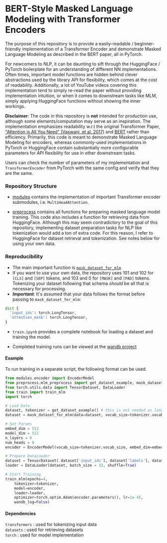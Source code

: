 # BERT-Style Masked Language Modeling with Transformer Encoders

The purpose of this repository is to provide a easily-readable / beginner-friendly implementation of a Transformer Encoder and demonstrate Masked Language Modeling as described in the BERT paper, all in PyTorch.

For newcomers to NLP, it can be daunting to sift through the HuggingFace / PyTorch boilerplate for an understanding of different NN implementations. Often times, important model functions are hidden behind clever abstractions used by the library API for flexibility, which comes at the cost of readability. Additionally, a lot of YouTube videos covering this implementation tend to simply re-read the paper without providing implementation intuition, or when it comes to downstream tasks like MLM, simply applying HuggingFace functions without showing the inner workings.

**Disclaimer**: The code in this repository is **not** intended for production use, although some elements/computation may serve as an inspiration. The implementation emphasizes readability w.r.t the original Transformer Paper, ["Attention is All You Need" (Vaswani, et al. 2017)](https://arxiv.org/abs/1706.03762) and [BERT](https://arxiv.org/abs/1810.04805) rather than efficiency. Primarily, this code is meant to demonstrate Masked Language Modeling for encoders, whereas commonly-used implementations in PyTorch or HuggingFace contain substantially more configurable parameters for API flexibility for use in other downstream tasks.

Users can check the number of parameters of my implementation and `TransformerEncoder` from PyTorch with the same config and verify that they are the same.



### Repository Structure

- [modules](https://github.com/rishub-tamirisa/language-model-impl/tree/main/modules) contains the implementation of important Transformer encoder submodules, i.e. `MultiHeadAttention`.

- [preprocess](https://github.com/rishub-tamirisa/language-model-impl/tree/main/preprocess) contains all functions for preparing masked language model training. This code also includes a function for retrieving data from HuggingFace. Although this may seem contradictory to the goal of this repository, implementing dataset preparation tasks for NLP like tokenization would add a ton of extra code. For this reason, I refer to HuggingFace for dataset retrieval and tokenization. See notes below for using your own data. 

### Reproducibility


- The main important function is [`mask_dataset_for_mlm`](https://github.com/rishub-tamirisa/transformer-mlm/blob/main/preprocess/mlm_preprocess.py) 
- If you want to use your own data, the repository uses 101 and 102 for `[CLS]` and `[SEP]` tokens, and 103 and 0 for `[MASK]` and `[PAD]` tokens. Tokenizing your dataset following that schema *should* be all that is necessary for processing. 
- ***Important***: It's assumed that your data follows the format before passing to `mask_dataset_for_mlm`:
```python
dict { 
  'input_ids': torch.LongTensor,
  'attention_mask': torch.LongTensor,
}
```

- `train.ipynb` provides a complete notebook for loading a dataset and training the model.

- Completed training runs can be viewed at the [wandb project](https://wandb.ai/rishubtamirisa/encoder-mlm?workspace=user-rishubtamirisa)

#### Example

To run training in a separate script, the following format can be used.

```python 
from modules.encoder import EncoderModel
from preprocess.mlm_preprocess import get_dataset_example, mask_dataset_for_mlm
from torch.utils.data import TensorDataset, DataLoader
from train import train_mlm
import torch

# Load Data
dataset, tokenizer = get_dataset_example() # this is not needed as long as you know your vocab_size and your data adheres to the format
dataset = mask_dataset_for_mlm(data=dataset, vocab_size=tokenizer.vocab_size)

# Set Params
embed_dim = 512
model_dim = 512
n_layers = 6
num_heads = 8
encoder = EncoderModel(vocab_size=tokenizer.vocab_size, embed_dim=embed_dim, model_dim=model_dim, n_layers=n_layers, num_heads=num_heads)

# Prepare DataLoader
dataset = TensorDataset( dataset['input_ids'], dataset['labels'], dataset['attention_mask'] )
loader = DataLoader(dataset, batch_size = 32, shuffle=True)

# Start Training
train_mlm(epochs=4, 
    tokenizer=tokenizer, 
    model=encoder, 
    loader=loader, 
    optimizer=torch.optim.Adam(encoder.parameters(), lr=1e-4),
    wandb_log=False)
```
#### Dependencies
`transformers` : used for tokenizing input data <br>
`datasets` : used for retrieving datasets <br>
`torch` : used for model implementation <br>

